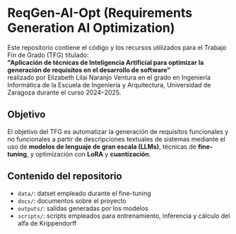# ReqGen-AI-Opt (Requirements Generation AI Optimization)

Este repositorio contiene el código y los recursos utilizados para el Trabajo Fin de Grado (TFG) titulado:  
**"Aplicación de técnicas de Inteligencia Artificial para optimizar la generación de requisitos en el desarrollo de software"**  
realizado por Elizabeth Lilai Naranjo Ventura en el grado en Ingeniería Informática de la Escuela de Ingeniería y Arquitectura, Universidad de Zaragoza durante el curso 2024–2025.

## Objetivo

El objetivo del TFG es automatizar la generación de requisitos funcionales y no funcionales a partir de descripciones textuales de sistemas mediante el uso de **modelos de lenguaje de gran escala (LLMs)**, técnicas de **fine-tuning**, y optimización con **LoRA** y **cuantización**.

## Contenido del repositorio

* `data/`: datset empleado durante el fine-tuning
* `docs/`: documentos sobre el proyecto
* `outputs/`: salidas generadas por los modelos
* `scripts/`: scripts empleados para entrenamiento, inferencia y cálculo del alfa de Krippendorff
